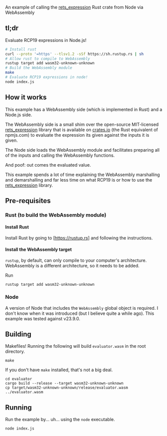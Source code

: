 An example of calling the [rets_expression] Rust crate from Node via WebAssembly

## tl;dr

Evaluate RCP19 expressions in Node.js!

```bash
# Install rust
curl --proto '=https' --tlsv1.2 -sSf https://sh.rustup.rs | sh
# Allow rust to compile to WebAssembly
rustup target add wasm32-unknown-unknown
# Build the WebAssembly module
make
# Evaluate RCP19 expressions in node!
node index.js
```

## How it works

This example has a WebAssembly side (which is implemented in Rust) and a Node.js
side.

The WebAssembly side is a small shim over the open-source MIT-licensed
[rets_expression] library that is available on [crates.io] (the Rust equivalent
of npmjs.com) to evaluate the expression its given against the inputs it is
given.

The Node side loads the WebAssembly module and facilitates preparing all of the
inputs and calling the WebAssembly functions.

And poof: out comes the evaluated value.

This example spends a lot of time explaining the WebAssembly marshalling and
demarshalling and far less time on what RCP19 is or how to use the
[rets_expression] library.

## Pre-requisites

### Rust (to build the WebAssembly module)

#### Install Rust

Install Rust by going to [https://rustup.rs] and following the instructions.

#### Install the WebAssembly target

`rustup`, by default, can only compile to your computer's architecture.
WebAssembly is a different architecture, so it needs to be added.

Run

```
rustup target add wasm32-unknown-unknown
```

### Node

A version of Node that includes the `WebAssembly` global object is required. I
don't know when it was introduced (but I believe quite a while ago). This
example was tested against v23.9.0.

## Building

Makefiles! Running the following will build `evaluator.wasm` in the root
directory.

```
make
```

If you don't have `make` installed, that's not a big deal.

```
cd evaluator
cargo build --release --target wasm32-unknown-unknown
cp target/wasm32-unknown-unknown/release/evaluator.wasm ../evaluator.wasm
```

## Running

Run the example by... uh... using the `node` executable.

```
node index.js
```

[rets_expression]: https://docs.rs/rets_expression
[crates.io]: https://crates.io
[rustup.rs]: https://rustup.rs
